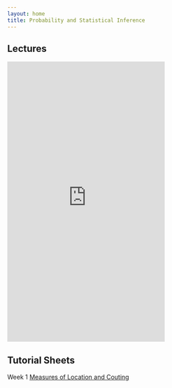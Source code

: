```yaml
---
layout: home
title: Probability and Statistical Inference
---
```


## Lectures 
<iframe width="360" height="640" 
        src="https://www.youtube.com/embed/najLpsySkio?si=r9WmtoV5vOf9tv6u"
        title="YouTube video player" 
        frameborder="0" 
        allow="accelerometer; autoplay; clipboard-write; encrypted-media; gyroscope; picture-in-picture" 
        allowfullscreen>
</iframe>



## Tutorial Sheets
Week 1 [Measures of Location and Couting](Tutorials/Tuorial01.pd)




